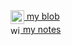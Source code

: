 <a href="https://www.gitsu.cn">
  <img align="center" alt="wineSu" width="22px" src="https://www.gitsu.cn/static/img/favicon.ico" />
  my blob
</a>
<br />
<a href="https://blog.csdn.net/susuzhe123">
  <img align="center" alt="wineSu" width="16px" src="https://csdnimg.cn/public/favicon.ico" />
  my notes
</a>
